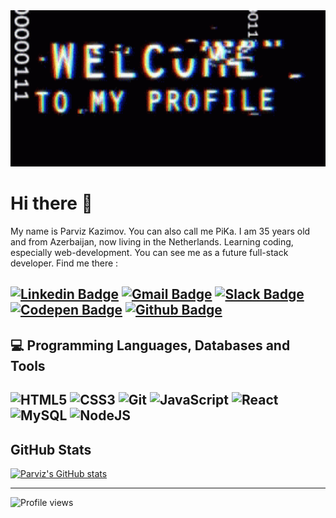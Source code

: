 <img src="https://github.com/PiKa-86/PiKa-86/blob/main/welcome.gif" width = 100%; height = "250px">

# Hi there 👋

My name is Parviz Kazimov. You can also call me PiKa. I am 35 years old and from Azerbaijan, now living in the Netherlands. Learning coding, especially web-development. You can see me as a future full-stack developer. Find me there :

 [![Linkedin Badge](https://img.shields.io/badge/LinkedIn-0077B5?style=for-the-badge&logo=linkedin&logoColor=white&link=https://www.linkedin.com/in/parviz-1986/)](https://www.linkedin.com/in/parviz-1986/) [![Gmail Badge](https://img.shields.io/badge/Gmail-D14836?style=for-the-badge&logo=gmail&logoColor=white&link=mailto:parvizkazimov1986@gmail.com)](mailto:parvizkazimov1986@gmail.com)  [![Slack Badge]( https://img.shields.io/badge/Slack-4A154B?style=for-the-badge&logo=slack&logoColor=white&link=https://app.slack.com/client/T0EJTUQ87/D02DJTY0N5P/user_profile/U02D69RQ3HQ)](https://app.slack.com/client/T0EJTUQ87/D02DJTY0N5P/user_profile/U02D69RQ3HQ) [![Codepen Badge](https://img.shields.io/badge/Codepen-000000?style=for-the-badge&logo=codepen&logoColor=white&link=https://codepen.io/Parviz_86)](https://codepen.io/Parviz_86) [![Github Badge](https://img.shields.io/badge/GitHub-%2312100E.svg?&style=for-the-badge&logo=Github&logoColor=white"&link=https://github.com/PiKa-86)](https://github.com/PiKa-86)
---
## :computer: Programming Languages, Databases and Tools
![HTML5](https://img.shields.io/badge/html5-%23E34F26.svg?style=for-the-badge&logo=html5&logoColor=white) ![CSS3](https://img.shields.io/badge/css3-%231572B6.svg?style=for-the-badge&logo=css3&logoColor=white) ![Git](https://img.shields.io/badge/git-%23F05033.svg?style=for-the-badge&logo=git&logoColor=white) ![JavaScript](https://img.shields.io/badge/javascript-%23323330.svg?style=for-the-badge&logo=javascript&logoColor=%23F7DF1E) ![React](https://img.shields.io/badge/react-%2320232a.svg?style=for-the-badge&logo=react&logoColor=%2361DAFB) ![MySQL](https://img.shields.io/badge/MySQL-00000F?style=for-the-badge&logo=mysql&logoColor=white) ![NodeJS](https://img.shields.io/badge/Node.js-339933?style=for-the-badge&logo=nodedotjs&logoColor=white) 
---
## GitHub Stats

[![Parviz's GitHub stats](https://github-readme-stats.vercel.app/api?username=PiKa-86&show_icons=true&theme=tokyonight)](https://github.com/PiKa-86/github-readme-stats) 


---
![Profile views](https://gpvc.arturio.dev/PiKa-86)

<!--
**PiKa-86/PiKa-86** is a ✨ _special_ ✨ repository because its `README.md` (this file) appears on your GitHub profile.

Here are some ideas to get you started:

- 🔭 I’m currently working on ...
- 🌱 I’m currently learning ...
- 👯 I’m looking to collaborate on ...
- 🤔 I’m looking for help with ...
- 💬 Ask me about ...
- 📫 How to reach me: ...
- 😄 Pronouns: ...
- ⚡ Fun fact: ...
-->
